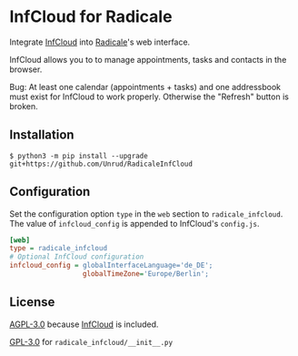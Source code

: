 # InfCloud for Radicale

Integrate [InfCloud](https://www.inf-it.com/open-source/clients/infcloud/) into [Radicale](http://radicale.org/)'s web interface.

InfCloud allows you to to manage appointments, tasks and contacts in the browser.

Bug: At least one calendar (appointments + tasks) and one addressbook must exist for InfCloud to work properly. Otherwise the "Refresh" button is broken.
## Installation

```shell
$ python3 -m pip install --upgrade git+https://github.com/Unrud/RadicaleInfCloud
```

## Configuration

Set the configuration option `type` in the `web` section to ``radicale_infcloud``.
The value of `infcloud_config` is appended to InfCloud's `config.js`.

```ini
[web]
type = radicale_infcloud
# Optional InfCloud configuration
infcloud_config = globalInterfaceLanguage='de_DE';
                  globalTimeZone='Europe/Berlin';
```

## License

[AGPL-3.0](https://github.com/Unrud/RadicaleWeb/blob/master/COPYING) because [InfCloud](https://github.com/Unrud/RadicaleInfCloud/blob/master/radicale_infcloud/web/) is included.

[GPL-3.0](https://github.com/Unrud/RadicaleWeb/blob/master/COPYING_GPL) for `radicale_infcloud/__init__.py`
